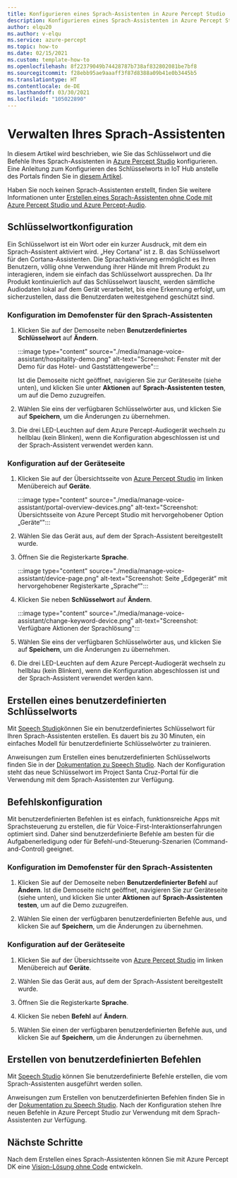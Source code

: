 ```yaml
---
title: Konfigurieren eines Sprach-Assistenten in Azure Percept Studio
description: Konfigurieren eines Sprach-Assistenten in Azure Percept Studio
author: elqu20
ms.author: v-elqu
ms.service: azure-percept
ms.topic: how-to
ms.date: 02/15/2021
ms.custom: template-how-to
ms.openlocfilehash: 8f22379049b74428787b738af832802081be7bf8
ms.sourcegitcommit: f28ebb95ae9aaaff3f87d8388a09b41e0b3445b5
ms.translationtype: HT
ms.contentlocale: de-DE
ms.lasthandoff: 03/30/2021
ms.locfileid: "105022890"
---
```

# <a name="managing-your-voice-assistant"></a>Verwalten Ihres Sprach-Assistenten

In diesem Artikel wird beschrieben, wie Sie das Schlüsselwort und die Befehle Ihres Sprach-Assistenten in [Azure Percept Studio](https://go.microsoft.com/fwlink/?linkid=2135819) konfigurieren. Eine Anleitung zum Konfigurieren des Schlüsselworts in IoT Hub anstelle des Portals finden Sie in [diesem Artikel](./how-to-configure-voice-assistant.md).

Haben Sie noch keinen Sprach-Assistenten erstellt, finden Sie weitere Informationen unter [Erstellen eines Sprach-Assistenten ohne Code mit Azure Percept Studio und Azure Percept-Audio](./tutorial-no-code-speech.md).

## <a name="keyword-configuration"></a>Schlüsselwortkonfiguration

Ein Schlüsselwort ist ein Wort oder ein kurzer Ausdruck, mit dem ein Sprach-Assistent aktiviert wird. „Hey Cortana“ ist z. B. das Schlüsselwort für den Cortana-Assistenten. Die Sprachaktivierung ermöglicht es Ihren Benutzern, völlig ohne Verwendung ihrer Hände mit Ihrem Produkt zu interagieren, indem sie einfach das Schlüsselwort aussprechen. Da Ihr Produkt kontinuierlich auf das Schlüsselwort lauscht, werden sämtliche Audiodaten lokal auf dem Gerät verarbeitet, bis eine Erkennung erfolgt, um sicherzustellen, dass die Benutzerdaten weitestgehend geschützt sind.

### <a name="configuration-within-the-voice-assistant-demo-window"></a>Konfiguration im Demofenster für den Sprach-Assistenten

1. Klicken Sie auf der Demoseite neben **Benutzerdefiniertes Schlüsselwort** auf **Ändern**.

    :::image type="content" source="./media/manage-voice-assistant/hospitality-demo.png" alt-text="Screenshot: Fenster mit der Demo für das Hotel- und Gaststättengewerbe":::

    Ist die Demoseite nicht geöffnet, navigieren Sie zur Geräteseite (siehe unten), und klicken Sie unter **Aktionen** auf **Sprach-Assistenten testen**, um auf die Demo zuzugreifen.

1. Wählen Sie eins der verfügbaren Schlüsselwörter aus, und klicken Sie auf **Speichern**, um die Änderungen zu übernehmen.

1. Die drei LED-Leuchten auf dem Azure Percept-Audiogerät wechseln zu hellblau (kein Blinken), wenn die Konfiguration abgeschlossen ist und der Sprach-Assistent verwendet werden kann.

### <a name="configuration-within-the-device-page"></a>Konfiguration auf der Geräteseite

1. Klicken Sie auf der Übersichtsseite von [Azure Percept Studio](https://go.microsoft.com/fwlink/?linkid=2135819) im linken Menübereich auf **Geräte**.

    :::image type="content" source="./media/manage-voice-assistant/portal-overview-devices.png" alt-text="Screenshot: Übersichtsseite von Azure Percept Studio mit hervorgehobener Option „Geräte“":::

1. Wählen Sie das Gerät aus, auf dem der Sprach-Assistent bereitgestellt wurde.

1. Öffnen Sie die Registerkarte **Sprache**.

    :::image type="content" source="./media/manage-voice-assistant/device-page.png" alt-text="Screenshot: Seite „Edgegerät“ mit hervorgehobener Registerkarte „Sprache“":::

1. Klicken Sie neben **Schlüsselwort** auf **Ändern**.

    :::image type="content" source="./media/manage-voice-assistant/change-keyword-device.png" alt-text="Screenshot: Verfügbare Aktionen der Sprachlösung":::

1. Wählen Sie eins der verfügbaren Schlüsselwörter aus, und klicken Sie auf **Speichern**, um die Änderungen zu übernehmen.

1. Die drei LED-Leuchten auf dem Azure Percept-Audiogerät wechseln zu hellblau (kein Blinken), wenn die Konfiguration abgeschlossen ist und der Sprach-Assistent verwendet werden kann.

## <a name="create-a-custom-keyword"></a>Erstellen eines benutzerdefinierten Schlüsselworts

Mit [Speech Studio](https://speech.microsoft.com/)können Sie ein benutzerdefiniertes Schlüsselwort für Ihren Sprach-Assistenten erstellen. Es dauert bis zu 30 Minuten, ein einfaches Modell für benutzerdefinierte Schlüsselwörter zu trainieren.

Anweisungen zum Erstellen eines benutzerdefinierten Schlüsselworts finden Sie in der [Dokumentation zu Speech Studio](../cognitive-services/speech-service/custom-keyword-basics.md). Nach der Konfiguration steht das neue Schlüsselwort im Project Santa Cruz-Portal für die Verwendung mit dem Sprach-Assistenten zur Verfügung.

## <a name="commands-configuration"></a>Befehlskonfiguration

Mit benutzerdefinierten Befehlen ist es einfach, funktionsreiche Apps mit Sprachsteuerung zu erstellen, die für Voice-First-Interaktionserfahrungen optimiert sind. Daher sind benutzerdefinierte Befehle am besten für die Aufgabenerledigung oder für Befehl-und-Steuerung-Szenarien (Command-and-Control) geeignet.

### <a name="configuration-within-the-voice-assistant-demo-window"></a>Konfiguration im Demofenster für den Sprach-Assistenten

1. Klicken Sie auf der Demoseite neben **Benutzerdefinierter Befehl** auf **Ändern**. Ist die Demoseite nicht geöffnet, navigieren Sie zur Geräteseite (siehe unten), und klicken Sie unter **Aktionen** auf **Sprach-Assistenten testen**, um auf die Demo zuzugreifen.

1. Wählen Sie einen der verfügbaren benutzerdefinierten Befehle aus, und klicken Sie auf **Speichern**, um die Änderungen zu übernehmen.

### <a name="configuration-within-the-device-page"></a>Konfiguration auf der Geräteseite

1. Klicken Sie auf der Übersichtsseite von [Azure Percept Studio](https://go.microsoft.com/fwlink/?linkid=2135819) im linken Menübereich auf **Geräte**.

1. Wählen Sie das Gerät aus, auf dem der Sprach-Assistent bereitgestellt wurde.

1. Öffnen Sie die Registerkarte **Sprache**.

1. Klicken Sie neben **Befehl** auf **Ändern**.

1. Wählen Sie einen der verfügbaren benutzerdefinierten Befehle aus, und klicken Sie auf **Speichern**, um die Änderungen zu übernehmen.

## <a name="create-custom-commands"></a>Erstellen von benutzerdefinierten Befehlen

Mit [Speech Studio](https://speech.microsoft.com/) können Sie benutzerdefinierte Befehle erstellen, die vom Sprach-Assistenten ausgeführt werden sollen.

Anweisungen zum Erstellen von benutzerdefinierten Befehlen finden Sie in der [Dokumentation zu Speech Studio](../cognitive-services/speech-service/quickstart-custom-commands-application.md). Nach der Konfiguration stehen Ihre neuen Befehle in Azure Percept Studio zur Verwendung mit dem Sprach-Assistenten zur Verfügung.

## <a name="next-steps"></a>Nächste Schritte

Nach dem Erstellen eines Sprach-Assistenten können Sie mit Azure Percept DK eine [Vision-Lösung ohne Code](./tutorial-nocode-vision.md) entwickeln.